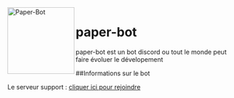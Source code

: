 <img align=left src="https://i.imgur.com/UZLwBM4.png" width="150" alt="Paper-Bot" />

# paper-bot
paper-bot est un bot discord ou tout le monde peut faire évoluer le dévelopement

##Informations sur le bot

Le serveur support : [cliquer ici pour rejoindre](https://youtu.be/dQw4w9WgXcQ)
